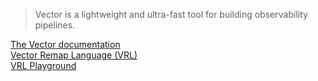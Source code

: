 > Vector is a lightweight and ultra-fast tool for building observability pipelines.

[The Vector documentation](https://vector.dev/docs/)  
[Vector Remap Language (VRL)](https://vector.dev/docs/reference/vrl/)  
[VRL Playground](https://playground.vrl.dev/)  
[]()  
[]()  
[]()  
[]()  
[]()  